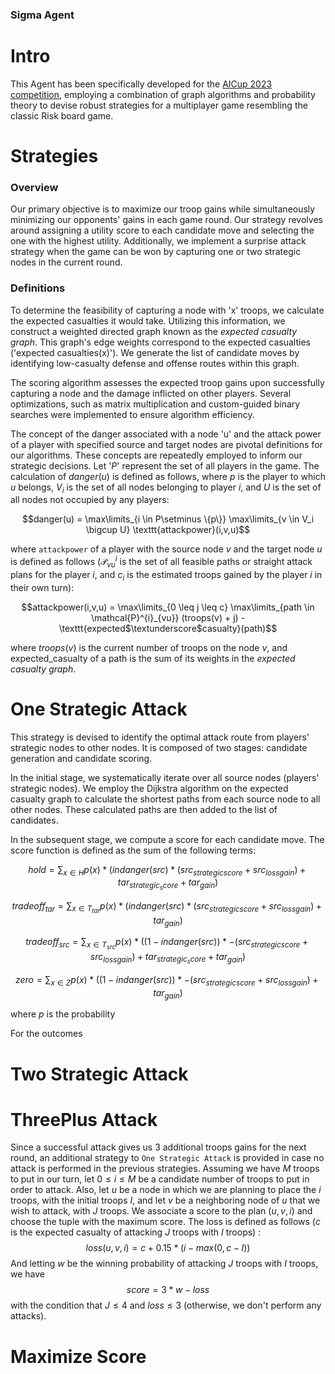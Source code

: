 ### Sigma Agent

# Intro
This Agent has been specifically developed for the [AICup 2023 competition](https://aicup2023.ir/), employing a combination of graph algorithms and probability theory to devise robust strategies for a multiplayer game resembling the classic Risk board game.

# Strategies
### Overview
Our primary objective is to maximize our troop gains while simultaneously minimizing our opponents' gains in each game round. Our strategy revolves around assigning a utility score to each candidate move and selecting the one with the highest utility. Additionally, we implement a surprise attack strategy when the game can be won by capturing one or two strategic nodes in the current round.

### Definitions
To determine the feasibility of capturing a node with 'x' troops, we calculate the expected casualties it would take. Utilizing this information, we construct a weighted directed graph known as the *expected casualty graph*. This graph's edge weights correspond to the expected casualties ('expected casualties(x)'). We generate the list of candidate moves by identifying low-casualty defense and offense routes within this graph.

The scoring algorithm assesses the expected troop gains upon successfully capturing a node and the damage inflicted on other players. Several optimizations, such as matrix multiplication and custom-guided binary searches were implemented to ensure algorithm efficiency.

The concept of the danger associated with a node 'u' and the attack power of a player with specified source and target nodes are pivotal definitions for our algorithms. These concepts are repeatedly employed to inform our strategic decisions. Let '$P$' represent the set of all players in the game. The calculation of $danger(u)$ is defined as follows, where $p$ is the player to which $u$ belongs, $V_i$ is the set of all nodes belonging to player $i$, and $U$ is the set of all nodes not occupied by any players:

$$danger(u) = \max\limits_{i \in P\setminus \{p\}} \max\limits_{v \in V_i \bigcup U} \texttt{attackpower}(i,v,u)$$

where `attackpower` of a player with the source node $v$ and the target node $u$ is defined as follows ($\mathcal{P}^{i}_{vu}$ is the set of all feasible paths or straight attack plans for the player $i$, and $c_i$ is the estimated troops gained by the player $i$ in their own turn):

$$attackpower(i,v,u) =  \max\limits_{0 \leq j \leq c} \max\limits_{path \in \mathcal{P}^{i}_{vu}}  (troops(v) + j) - \texttt{expected$\textunderscore$casualty}(path)$$

where $troops(v)$ is the current number of troops on the node $v$, and expected_casualty of a path is the sum of its weights in the *expected casualty graph*.


# One Strategic Attack
This strategy is devised to identify the optimal attack route from players' strategic nodes to other nodes. It is composed of two stages: candidate generation and candidate scoring.

In the initial stage, we systematically iterate over all source nodes (players' strategic nodes). We employ the Dijkstra algorithm on the expected casualty graph to calculate the shortest paths from each source node to all other nodes. These calculated paths are then added to the list of candidates.

In the subsequent stage, we compute a score for each candidate move. The score function is defined as the sum of the following terms:

$$ hold = \sum_{x \in H} p(x) * (indanger(src) * (src_{strategic score} + src_{loss gain}) + tar_{strategic_score} + tar_{gain}) $$

$$ tradeoff_{tar} = \sum_{x \in T_{tar}} p(x) * (indanger(src) * (src_{strategic score} + src_{loss gain}) + tar_{gain}) $$

$$ tradeoff_{src} = \sum_{x \in T_{src}} p(x) * ((1 - indanger(src)) * -(src_{strategic score} + src_{loss gain}) + tar_{strategic_score} + tar_{gain}) $$

$$ zero = \sum_{x \in Z} p(x) * ((1 - indanger(src)) * -(src_{strategic score} + src_{loss gain}) + tar_{gain}) $$

where $p$ is the probability 

For the outcomes

# Two Strategic Attack


# ThreePlus Attack
Since a successful attack gives us 3 additional troops gains for the next round, an additional strategy to `One Strategic Attack` is provided in case no attack is performed in the previous strategies. Assuming we have $M$ troops to put in our turn, let $0 \leq i \leq M$ be a candidate number of troops to put in order to attack. Also, let $u$ be a node in which we are planning to place the $i$ troops, with the initial troops $I$, and let $v$ be a neighboring node of $u$ that we wish to attack, with $J$ troops. We associate a score to the plan $(u,v,i)$ and choose the tuple with the maximum score. The loss is defined as follows ($c$ is the expected casualty of attacking $J$ troops with $I$ troops) :
$$loss(u,v,i) = c + 0.15 * (i - max(0, c - I))$$
And letting $w$ be the winning probability of attacking $J$ troops with $I$ troops, we have
$$score = 3 * w - loss$$
with the condition that $J \leq 4$ and $loss \leq 3$ (otherwise, we don't perform any attacks).

# Maximize Score


